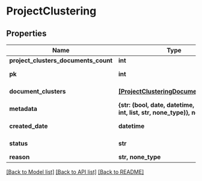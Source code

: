 # ProjectClustering


## Properties
Name | Type | Description | Notes
------------ | ------------- | ------------- | -------------
**project_clusters_documents_count** | **int** |  | 
**pk** | **int** |  | [optional] [readonly] 
**document_clusters** | [**[ProjectClusteringDocumentClusters]**](ProjectClusteringDocumentClusters.md) |  | [optional] [readonly] 
**metadata** | **{str: (bool, date, datetime, dict, float, int, list, str, none_type)}, none_type** |  | [optional] 
**created_date** | **datetime** |  | [optional] [readonly] 
**status** | **str** |  | [optional] [readonly] 
**reason** | **str, none_type** |  | [optional] 

[[Back to Model list]](../README.md#documentation-for-models) [[Back to API list]](../README.md#documentation-for-api-endpoints) [[Back to README]](../README.md)


